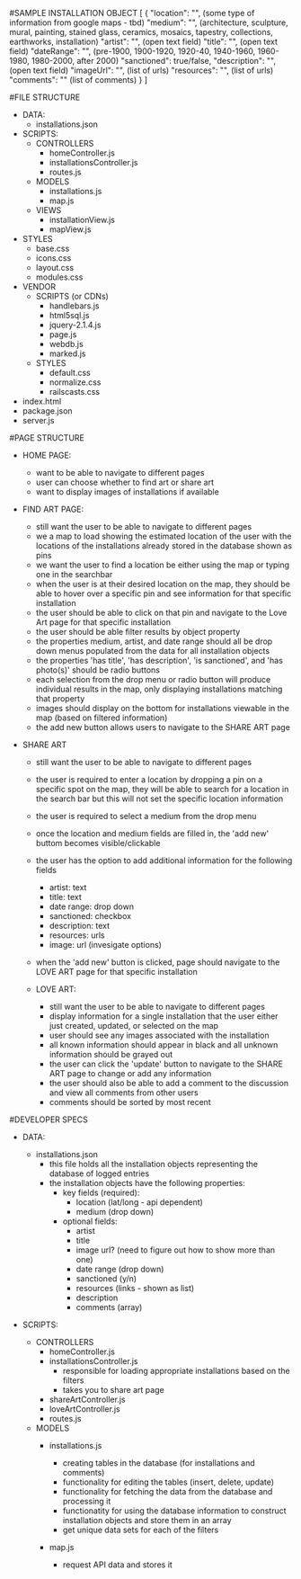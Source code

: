 #SAMPLE INSTALLATION OBJECT
[
  {
    "location": "", (some type of information from google maps - tbd)
    "medium": "", (architecture, sculpture, mural, painting, stained glass, ceramics, mosaics, tapestry, collections, earthworks, installation)
    "artist": "", (open text field)
    "title": "", (open text field)
    "dateRange": "", (pre-1900, 1900-1920, 1920-40, 1940-1960, 1960-1980, 1980-2000, after 2000)
    "sanctioned": true/false,
    "description": "", (open text field)
    "imageUrl": "", (list of urls)
    "resources": "", (list of urls)
    "comments": "" (list of comments)
  }
]

#FILE STRUCTURE

- DATA:
  - installations.json
- SCRIPTS:
  - CONTROLLERS
    - homeController.js
    - installationsController.js
    - routes.js
  - MODELS
    - installations.js
    - map.js
  - VIEWS
    - installationView.js
    - mapView.js
- STYLES
  - base.css
  - icons.css
  - layout.css
  - modules.css
- VENDOR
  - SCRIPTS (or CDNs)
    - handlebars.js
    - html5sql.js
    - jquery-2.1.4.js
    - page.js
    - webdb.js
    - marked.js
    <!-- ?? highlight.pack.js ?? -->
  - STYLES
    - default.css
    - normalize.css
    - railscasts.css
- index.html
- package.json
- server.js


#PAGE STRUCTURE

- HOME PAGE:
  - want to be able to navigate to different pages
  - user can choose whether to find art or share art
  - want to display images of installations if available

- FIND ART PAGE:
  - still want the user to be able to navigate to different pages
  - we a map to load showing the estimated location of the user with the locations of the installations already stored in the database shown as pins
  - we want the user to find a location be either using the map or typing one in the searchbar
  - when the user is at their desired location on the map, they should be able to hover over a specific pin and see information for that specific installation
  - the user should be able to click on that pin and navigate to the Love Art page for that specific installation
  - the user should be able filter results by object property
  - the properties medium, artist, and date range should all be drop down menus populated from the data for all installation objects
  - the properties 'has title', 'has description', 'is sanctioned', and 'has photo(s)' should be radio buttons
  - each selection from the drop menu or radio button will produce individual results in the map, only displaying installations matching that property
  - images should display on the bottom for installations viewable in the map (based on filtered information)
  - the add new button allows users to navigate to the SHARE ART page

- SHARE ART
  - still want the user to be able to navigate to different pages
  - the user is required to enter a location by dropping a pin on a specific spot on the map, they will be able to search for a location in the search bar but this will not set the specific location information
  - the user is required to select a medium from the drop menu
  - once the location and medium fields are filled in, the 'add new' buttom becomes visible/clickable
  - the user has the option to add additional information for the following fields
    - artist: text
    - title: text
    - date range: drop down
    - sanctioned: checkbox
    - description: text
    - resources: urls
    - image: url (invesigate options)
  - when the 'add new' button is clicked, page should navigate to the LOVE ART page for that specific installation

  - LOVE ART:
    - still want the user to be able to navigate to different pages
    - display information for a single installation that the user either just created, updated, or selected on the map
    - user should see any images associated with the installation
    - all known information should appear in black and all unknown information should be grayed out
    - the user can click the 'update' button to navigate to the SHARE ART page to change or add any information
    - the user should also be able to add a comment to the discussion and view all comments from other users
    - comments should be sorted by most recent



#DEVELOPER SPECS

- DATA:
  - installations.json
    - this file holds all the installation objects representing the database of logged entries
    - the installation objects have the following properties:
      - key fields (required):
        - location (lat/long - api dependent)
        - medium (drop down)
      - optional fields:
        - artist
        - title
        - image url? (need to figure out how to show more than one)
        - date range (drop down)
        - sanctioned (y/n)
        - resources (links - shown as list)
        - description
        - comments (array)
        <!-- - tags/themes - possible stretch goal -->

- SCRIPTS:
  - CONTROLLERS
    - homeController.js
    - installationsController.js
      - responsible for loading appropriate installations based on the filters
      - takes you to share art page
    - shareArtController.js
    - loveArtController.js
    - routes.js
  - MODELS
    - installations.js
      - creating tables in the database (for installations and comments)
      - functionality for editing the tables (insert, delete, update)
      - functionality for fetching the data from the database and processing it
      - functionatity for using the database information to construct installation objects and store them in an array
      - get unique data sets for each of the filters

    - map.js
      - request API data and stores it
